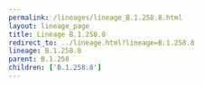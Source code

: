 ```yaml
---
permalink: /lineages/lineage_B.1.258.8.html
layout: lineage_page
title: Lineage B.1.258.8
redirect_to: ../lineage.html?lineage=B.1.258.8
lineage: B.1.258.8
parent: B.1.258
children: ['B.1.258.8']
---
```

